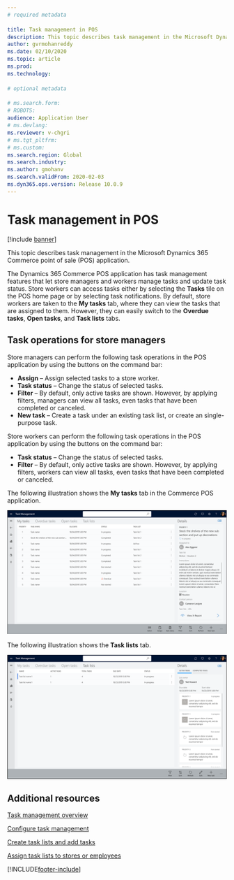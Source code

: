 ```yaml
---
# required metadata

title: Task management in POS
description: This topic describes task management in the Microsoft Dynamics 365 Commerce point of sale (POS) application.
author: gvrmohanreddy
ms.date: 02/10/2020
ms.topic: article
ms.prod: 
ms.technology: 

# optional metadata

# ms.search.form:  
# ROBOTS: 
audience: Application User
# ms.devlang: 
ms.reviewer: v-chgri
# ms.tgt_pltfrm: 
# ms.custom: 
ms.search.region: Global
ms.search.industry: 
ms.author: gmohanv
ms.search.validFrom: 2020-02-03
ms.dyn365.ops.version: Release 10.0.9
---
```


# Task management in POS

[!include [banner](includes/banner.md)]

This topic describes task management in the Microsoft Dynamics 365 Commerce point of sale (POS) application.

The Dynamics 365 Commerce POS application has task management features that let store managers and workers manage tasks and update task status. Store workers can access tasks either by selecting the **Tasks** tile on the POS home page or by selecting task notifications. By default, store workers are taken to the **My tasks** tab, where they can view the tasks that are assigned to them. However, they can easily switch to the **Overdue tasks**, **Open tasks**, and **Task lists** tabs.

## Task operations for store managers

Store managers can perform the following task operations in the POS application by using the buttons on the command bar:

- **Assign** – Assign selected tasks to a store worker.
- **Task status** – Change the status of selected tasks.
- **Filter** – By default, only active tasks are shown. However, by applying filters, managers can view all tasks, even tasks that have been completed or canceled.
- **New task** – Create a task under an existing task list, or create an single-purpose task.

Store workers can perform the following task operations in the POS application by using the buttons on the command bar:

- **Task status** – Change the status of selected tasks.
- **Filter** – By default, only active tasks are shown. However, by applying filters, workers can view all tasks, even tasks that have been completed or canceled.

The following illustration shows the **My tasks** tab in the Commerce POS application.

![My tasks tab in the Commerce POS application.](media/POS-task-management.png)

The following illustration shows the **Task lists** tab.

![Task lists tab in the Commerce POS application.](media/POS-task-lists-management.png)

## Additional resources

[Task management overview](task-mgmt-overview.md)

[Configure task management](task-mgmt-configure.md)

[Create task lists and add tasks](task-mgmt-create-lists.md)

[Assign task lists to stores or employees](task-mgmt-assign-lists.md)


[!INCLUDE[footer-include](../includes/footer-banner.md)]
